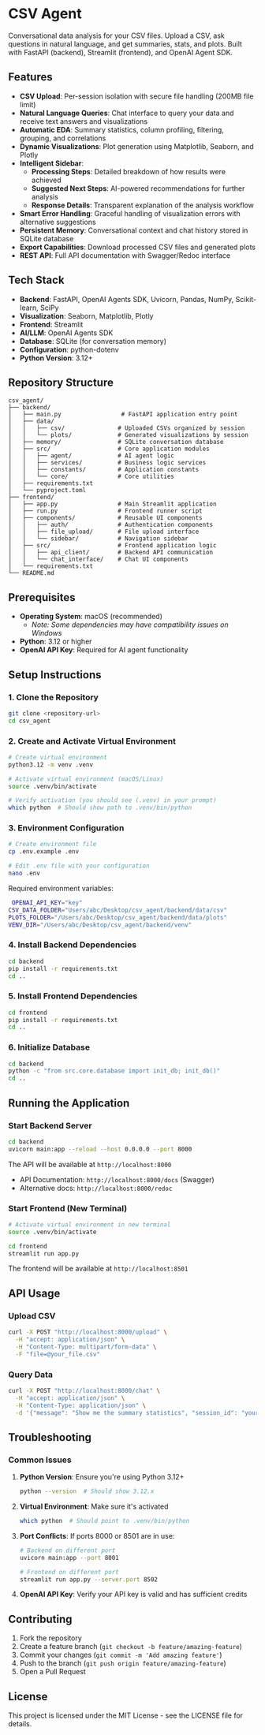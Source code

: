 # CSV Agent

Conversational data analysis for your CSV files. Upload a CSV, ask questions in natural language, and get summaries, stats, and plots. Built with FastAPI (backend), Streamlit (frontend), and OpenAI Agent SDK.

## Features
- **CSV Upload**: Per-session isolation with secure file handling (200MB file limit)
- **Natural Language Queries**: Chat interface to query your data and receive text answers and visualizations
- **Automatic EDA**: Summary statistics, column profiling, filtering, grouping, and correlations
- **Dynamic Visualizations**: Plot generation using Matplotlib, Seaborn, and Plotly
- **Intelligent Sidebar**: 
  - **Processing Steps**: Detailed breakdown of how results were achieved
  - **Suggested Next Steps**: AI-powered recommendations for further analysis
  - **Response Details**: Transparent explanation of the analysis workflow
- **Smart Error Handling**: Graceful handling of visualization errors with alternative suggestions
- **Persistent Memory**: Conversational context and chat history stored in SQLite database
- **Export Capabilities**: Download processed CSV files and generated plots
- **REST API**: Full API documentation with Swagger/Redoc interface

## Tech Stack
- **Backend**: FastAPI, OpenAI Agents SDK, Uvicorn, Pandas, NumPy, Scikit-learn, SciPy
- **Visualization**: Seaborn, Matplotlib, Plotly
- **Frontend**: Streamlit
- **AI/LLM**: OpenAI Agents SDK
- **Database**: SQLite (for conversation memory)
- **Configuration**: python-dotenv
- **Python Version**: 3.12+

## Repository Structure
```
csv_agent/
├── backend/
│   ├── main.py                 # FastAPI application entry point
│   ├── data/
│   │   ├── csv/               # Uploaded CSVs organized by session
│   │   └── plots/             # Generated visualizations by session
│   ├── memory/                # SQLite conversation database
│   ├── src/                   # Core application modules
│   │   ├── agent/             # AI agent logic
│   │   ├── services/          # Business logic services
│   │   ├── constants/         # Application constants
│   │   └── core/              # Core utilities
│   ├── requirements.txt
│   └── pyproject.toml
├── frontend/
│   ├── app.py                 # Main Streamlit application
│   ├── run.py                 # Frontend runner script
│   ├── components/            # Reusable UI components
│   │   ├── auth/              # Authentication components
│   │   ├── file_upload/       # File upload interface
│   │   └── sidebar/           # Navigation sidebar
│   ├── src/                   # Frontend application logic
│   │   ├── api_client/        # Backend API communication
│   │   └── chat_interface/    # Chat UI components
│   └── requirements.txt
└── README.md
```

## Prerequisites
- **Operating System**: macOS (recommended)
  - *Note: Some dependencies may have compatibility issues on Windows*
- **Python**: 3.12 or higher
- **OpenAI API Key**: Required for AI agent functionality

## Setup Instructions

### 1. Clone the Repository
```bash
git clone <repository-url>
cd csv_agent
```

### 2. Create and Activate Virtual Environment
```bash
# Create virtual environment
python3.12 -m venv .venv

# Activate virtual environment (macOS/Linux)
source .venv/bin/activate

# Verify activation (you should see (.venv) in your prompt)
which python  # Should show path to .venv/bin/python
```

### 3. Environment Configuration
```bash
# Create environment file
cp .env.example .env

# Edit .env file with your configuration
nano .env
```

Required environment variables:
```bash
 OPENAI_API_KEY="key"
CSV_DATA_FOLDER="Users/abc/Desktop/csv_agent/backend/data/csv"
PLOTS_FOLDER="/Users/abc/Desktop/csv_agent/backend/data/plots"
VENV_DIR="/Users/abc/Desktop/csv_agent/backend/venv"
```

### 4. Install Backend Dependencies
```bash
cd backend
pip install -r requirements.txt
cd ..
```

### 5. Install Frontend Dependencies
```bash
cd frontend
pip install -r requirements.txt
cd ..
```

### 6. Initialize Database
```bash
cd backend
python -c "from src.core.database import init_db; init_db()"
cd ..
```

## Running the Application

### Start Backend Server
```bash
cd backend
uvicorn main:app --reload --host 0.0.0.0 --port 8000
```
The API will be available at `http://localhost:8000`
- API Documentation: `http://localhost:8000/docs` (Swagger)
- Alternative docs: `http://localhost:8000/redoc`

### Start Frontend (New Terminal)
```bash
# Activate virtual environment in new terminal
source .venv/bin/activate

cd frontend
streamlit run app.py
```
The frontend will be available at `http://localhost:8501`


## API Usage

### Upload CSV
```bash
curl -X POST "http://localhost:8000/upload" \
  -H "accept: application/json" \
  -H "Content-Type: multipart/form-data" \
  -F "file=@your_file.csv"
```

### Query Data
```bash
curl -X POST "http://localhost:8000/chat" \
  -H "accept: application/json" \
  -H "Content-Type: application/json" \
  -d '{"message": "Show me the summary statistics", "session_id": "your-session-id"}'
```

## Troubleshooting

### Common Issues
1. **Python Version**: Ensure you're using Python 3.12+
   ```bash
   python --version  # Should show 3.12.x
   ```

2. **Virtual Environment**: Make sure it's activated
   ```bash
   which python  # Should point to .venv/bin/python
   ```

3. **Port Conflicts**: If ports 8000 or 8501 are in use:
   ```bash
   # Backend on different port
   uvicorn main:app --port 8001
   
   # Frontend on different port
   streamlit run app.py --server.port 8502
   ```

4. **OpenAI API Key**: Verify your API key is valid and has sufficient credits

## Contributing
1. Fork the repository
2. Create a feature branch (`git checkout -b feature/amazing-feature`)
3. Commit your changes (`git commit -m 'Add amazing feature'`)
4. Push to the branch (`git push origin feature/amazing-feature`)
5. Open a Pull Request

## License
This project is licensed under the MIT License - see the LICENSE file for details.